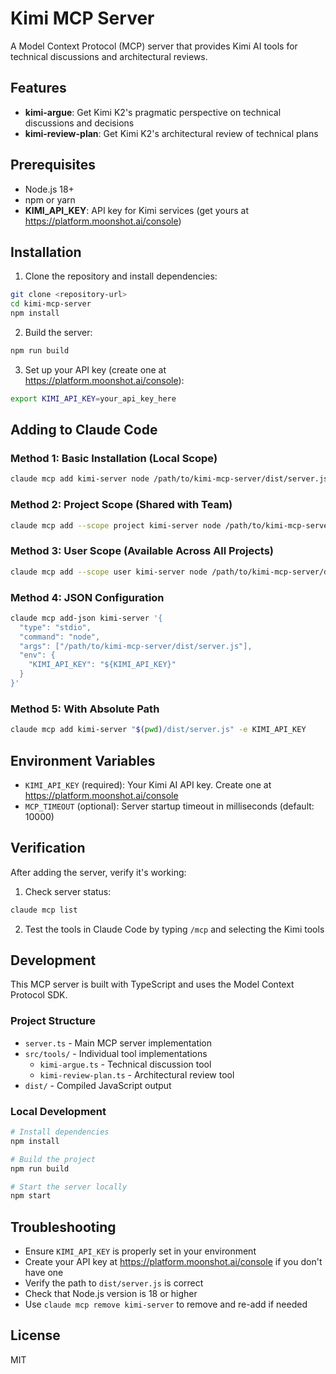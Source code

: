 # Kimi MCP Server

A Model Context Protocol (MCP) server that provides Kimi AI tools for technical discussions and architectural reviews.

## Features

- **kimi-argue**: Get Kimi K2's pragmatic perspective on technical discussions and decisions
- **kimi-review-plan**: Get Kimi K2's architectural review of technical plans

## Prerequisites

- Node.js 18+ 
- npm or yarn
- **KIMI_API_KEY**: API key for Kimi services (get yours at https://platform.moonshot.ai/console)

## Installation

1. Clone the repository and install dependencies:
```bash
git clone <repository-url>
cd kimi-mcp-server
npm install
```

2. Build the server:
```bash
npm run build
```

3. Set up your API key (create one at https://platform.moonshot.ai/console):
```bash
export KIMI_API_KEY=your_api_key_here
```

## Adding to Claude Code

### Method 1: Basic Installation (Local Scope)

```bash
claude mcp add kimi-server node /path/to/kimi-mcp-server/dist/server.js -e KIMI_API_KEY
```

### Method 2: Project Scope (Shared with Team)

```bash
claude mcp add --scope project kimi-server node /path/to/kimi-mcp-server/dist/server.js -e KIMI_API_KEY
```

### Method 3: User Scope (Available Across All Projects)

```bash
claude mcp add --scope user kimi-server node /path/to/kimi-mcp-server/dist/server.js -e KIMI_API_KEY
```

### Method 4: JSON Configuration

```bash
claude mcp add-json kimi-server '{
  "type": "stdio",
  "command": "node",
  "args": ["/path/to/kimi-mcp-server/dist/server.js"],
  "env": {
    "KIMI_API_KEY": "${KIMI_API_KEY}"
  }
}'
```

### Method 5: With Absolute Path

```bash
claude mcp add kimi-server "$(pwd)/dist/server.js" -e KIMI_API_KEY
```

## Environment Variables

- `KIMI_API_KEY` (required): Your Kimi AI API key. Create one at https://platform.moonshot.ai/console
- `MCP_TIMEOUT` (optional): Server startup timeout in milliseconds (default: 10000)

## Verification

After adding the server, verify it's working:

1. Check server status:
```bash
claude mcp list
```

2. Test the tools in Claude Code by typing `/mcp` and selecting the Kimi tools

## Development

This MCP server is built with TypeScript and uses the Model Context Protocol SDK.

### Project Structure

- `server.ts` - Main MCP server implementation
- `src/tools/` - Individual tool implementations
  - `kimi-argue.ts` - Technical discussion tool
  - `kimi-review-plan.ts` - Architectural review tool
- `dist/` - Compiled JavaScript output

### Local Development

```bash
# Install dependencies
npm install

# Build the project
npm run build

# Start the server locally
npm start
```

## Troubleshooting

- Ensure `KIMI_API_KEY` is properly set in your environment
- Create your API key at https://platform.moonshot.ai/console if you don't have one
- Verify the path to `dist/server.js` is correct
- Check that Node.js version is 18 or higher
- Use `claude mcp remove kimi-server` to remove and re-add if needed

## License

MIT